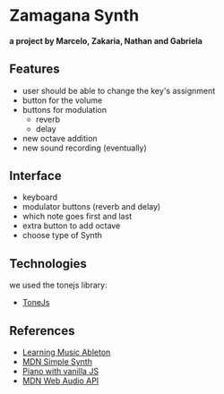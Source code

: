 # Zamagana Synth

#### a project by Marcelo, Zakaria, Nathan and Gabriela

## Features

- user should be able to change the key's assignment
- button for the volume
- buttons for modulation
  - reverb
  - delay
- new octave addition
- new sound recording (eventually)

## Interface

- keyboard
- modulator buttons (reverb and delay)
- which note goes first and last
- extra button to add octave
- choose type of Synth

## Technologies

we used the tonejs library:

- [ToneJs](https://tonejs.github.io/)

## References

- [Learning Music Ableton](https://learningmusic.ableton.com/)
- [MDN Simple Synth](https://developer.mozilla.org/en-US/docs/Web/API/Web_Audio_API/Simple_synth)
- [Piano with vanilla JS](https://developer.mozilla.org/en-US/docs/Web/API/Web_Audio_API)
- [MDN Web Audio API](https://developer.mozilla.org/en-US/docs/Web/API/Web_Audio_API)
